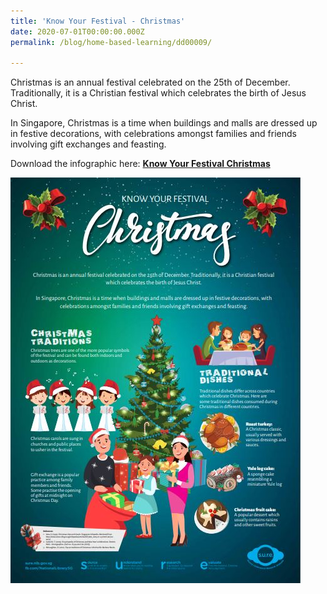 ```yaml
---
title: 'Know Your Festival - Christmas'
date: 2020-07-01T00:00:00.000Z
permalink: /blog/home-based-learning/dd00009/

---
```



Christmas is an annual festival celebrated on the 25th of December. Traditionally, it is a Christian festival
which celebrates the birth of Jesus Christ.

In Singapore, Christmas is a time when buildings and malls are dressed up in festive decorations, with
celebrations amongst families and friends involving gift exchanges and feasting. 



Download the infographic here: **[Know Your Festival Christmas](/infographic/3_Christmas%20Infographic%202020.pdf)**

![](../../../images/infographic-christmas-sm.jpg)



